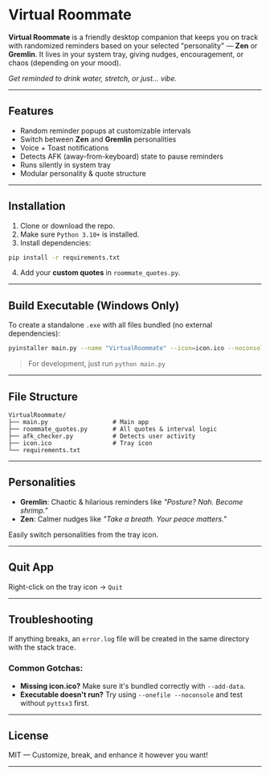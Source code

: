 # Virtual Roommate

**Virtual Roommate** is a friendly desktop companion that keeps you on track with randomized reminders based on your selected "personality" — **Zen** or **Gremlin**. It lives in your system tray, giving nudges, encouragement, or chaos (depending on your mood).

*Get reminded to drink water, stretch, or just... vibe.*

---

## Features

- Random reminder popups at customizable intervals
- Switch between **Zen** and **Gremlin** personalities
- Voice + Toast notifications
- Detects AFK (away-from-keyboard) state to pause reminders
- Runs silently in system tray
- Modular personality & quote structure

---

## Installation

1. Clone or download the repo.
2. Make sure `Python 3.10+` is installed.
3. Install dependencies:

```bash
pip install -r requirements.txt
```

4. Add your **custom quotes** in `roommate_quotes.py`.

---

## Build Executable (Windows Only)

To create a standalone `.exe` with all files bundled (no external dependencies):

```bash
pyinstaller main.py --name "VirtualRoommate" --icon=icon.ico --noconsole --onefile --add-data "icon.ico;."
```

> For development, just run `python main.py`

---

## File Structure

```
VirtualRoommate/
├── main.py                  # Main app
├── roommate_quotes.py       # All quotes & interval logic
├── afk_checker.py           # Detects user activity
├── icon.ico                 # Tray icon
└── requirements.txt
```

---

## Personalities

- **Gremlin**: Chaotic & hilarious reminders like _"Posture? Nah. Become shrimp."_
- **Zen**: Calmer nudges like _"Take a breath. Your peace matters."_

Easily switch personalities from the tray icon.

---

## Quit App

Right-click on the tray icon → `Quit`

---

## Troubleshooting

If anything breaks, an `error.log` file will be created in the same directory with the stack trace.

### Common Gotchas:
- **Missing icon.ico?** Make sure it's bundled correctly with `--add-data`.
- **Executable doesn't run?** Try using `--onefile --noconsole` and test without `pyttsx3` first.

---

## License

MIT — Customize, break, and enhance it however you want!

---
